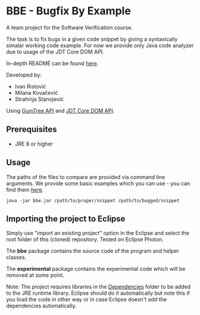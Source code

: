 # BBE - Bugfix By Example

A team project for the Software Verification course.

The task is to fix bugs in a given code snippet by giving a syntaxically simalar working code example. For now we provide only Java code analyzer due to usage of the JDT Core DOM API.

In-depth README can be found [here](SystemDescription.pdf).

Developed by:
- Ivan Ristović
- Milana Kovačević
- Strahinja Stanojević

Using [GumTree API](https://github.com/GumTreeDiff/gumtree) and [JDT Core DOM API](https://help.eclipse.org/neon/index.jsp?topic=%2Forg.eclipse.jdt.doc.isv%2Freference%2Fapi%2Forg%2Feclipse%2Fjdt%2Fcore%2Fdom%2FASTVisitor.html).


## Prerequisites

- JRE 8 or higher


## Usage

The paths of the files to compare are provided via command line arguments. We provide some basic examples which you can use - you can find them [here](tests).

```java -jar bbe.jar /path/to/proper/snippet /path/to/bugged/snippet```


## Importing the project to Eclipse

Simply use "import an existing project" option in the Eclipse and select the root folder of this (cloned) repository. Tested on Eclipse Photon.

The **bbe** package contains the source code of the program and helper classes.

The **experimental** package contains the experimental code which will be removed at some point.

Note: The project requires libraries in the [Dependencies](deps) folder to be added to the JRE runtime library. Eclipse should do it automatically but note this if you load the code in other way or in case Eclipse doesn't add the dependencies automatically.
